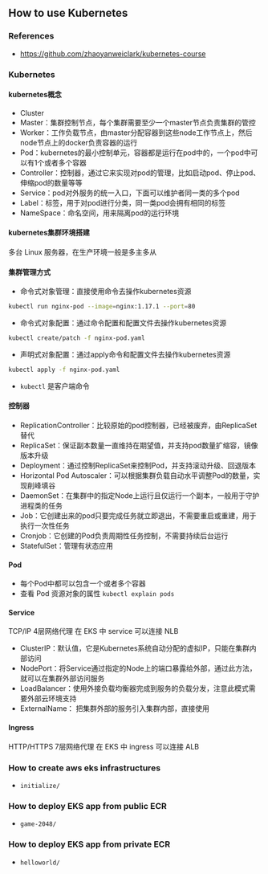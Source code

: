 ## How to use Kubernetes

### References

- <https://github.com/zhaoyanweiclark/kubernetes-course>

### Kubernetes

#### kubernetes概念

- Cluster
- Master：集群控制节点，每个集群需要至少一个master节点负责集群的管控
- Worker：工作负载节点，由master分配容器到这些node工作节点上，然后node节点上的docker负责容器的运行
- Pod：kubernetes的最小控制单元，容器都是运行在pod中的，一个pod中可以有1个或者多个容器
- Controller：控制器，通过它来实现对pod的管理，比如启动pod、停止pod、伸缩pod的数量等等
- Service：pod对外服务的统一入口，下面可以维护者同一类的多个pod
- Label：标签，用于对pod进行分类，同一类pod会拥有相同的标签
- NameSpace：命名空间，用来隔离pod的运行环境

#### kubernetes集群环境搭建

多台 Linux 服务器，在生产环境一般是多主多从

#### 集群管理方式

- 命令式对象管理：直接使用命令去操作kubernetes资源
```bash
kubectl run nginx-pod --image=nginx:1.17.1 --port=80
```

- 命令式对象配置：通过命令配置和配置文件去操作kubernetes资源
```bash
kubectl create/patch -f nginx-pod.yaml
```

- 声明式对象配置：通过apply命令和配置文件去操作kubernetes资源
```bash
kubectl apply -f nginx-pod.yaml
```

- `kubectl` 是客户端命令

#### 控制器

- ReplicationController：比较原始的pod控制器，已经被废弃，由ReplicaSet替代
- ReplicaSet：保证副本数量一直维持在期望值，并支持pod数量扩缩容，镜像版本升级
- Deployment：通过控制ReplicaSet来控制Pod，并支持滚动升级、回退版本
- Horizontal Pod Autoscaler：可以根据集群负载自动水平调整Pod的数量，实现削峰填谷
- DaemonSet：在集群中的指定Node上运行且仅运行一个副本，一般用于守护进程类的任务
- Job：它创建出来的pod只要完成任务就立即退出，不需要重启或重建，用于执行一次性任务
- Cronjob：它创建的Pod负责周期性任务控制，不需要持续后台运行
- StatefulSet：管理有状态应用

#### Pod

- 每个Pod中都可以包含一个或者多个容器
- 查看 Pod 资源对象的属性 `kubectl explain pods`

#### Service

TCP/IP 4层网络代理
在 EKS 中 service 可以连接 NLB

- ClusterIP：默认值，它是Kubernetes系统自动分配的虚拟IP，只能在集群内部访问
- NodePort：将Service通过指定的Node上的端口暴露给外部，通过此方法，就可以在集群外部访问服务
- LoadBalancer：使用外接负载均衡器完成到服务的负载分发，注意此模式需要外部云环境支持
- ExternalName： 把集群外部的服务引入集群内部，直接使用

#### Ingress

HTTP/HTTPS 7层网络代理
在 EKS 中 ingress 可以连接 ALB

### How to create aws eks infrastructures

- `initialize/`

### How to deploy EKS app from public ECR

- `game-2048/`

### How to deploy EKS app from private ECR

- `helloworld/`
